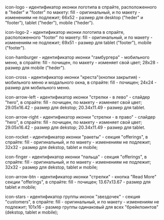 icon-logo - идентификатор иконки логотипа в спрайте, расположенного в "heder" и "footer" по макету:
    fill - оригинальный, и по макету - изменениям не подлежит;
    66х52 - размер для desktop ("heder" и "footer"), tablet ("heder"), mobile ("heder").

icon-logo-2 - идентификатор иконки логотипа в спрайте, расположенного "footer" по макету:
    fill - оригинальный, и по макету - изменениям не подлежит;
    69х51 - размер для tablet ("footer"), mobile ("footer").

icon-hamburger - идентификатор иконки "гамбургера" - мобильного меню, в спрайте:
    fill - почищен, по макету - изменяет свой цвет;
    28х28 - размер для mobile ("heder").

icon-cross - идентификатор иконки "креста"(кнопки закрытия) - мобильного меню и модального окна, в спрайте:
    fill - почищен;
    24х24 - размер для мобильного меню.

icon-arrow-left - идентификатор иконки "стрелки - в лево" - слайдер "hero", в спрайте:
    fill - почищен, по макету - изменяет свой цвет;
    29.05х16.42 - размер для dekstop;
    20.34x11.49 - размер для tablet.

icon-arrow-right - идентификатор иконки "стрелки - в право" - слайдер "hero", в спрайте:
    fill - почищен, по макету - изменяет свой цвет;
    29.05х16.42 - размер для dekstop;
    20.34x11.49 - размер для tablet.

icon-rocket - идентификатор иконки "ракеты" - секция "offerings", в спрайте:
    fill - оригинальный, и по макету - изменениям не подлежит;
    32х32 - размер для dekstop, tablet и mobile;

icon-finger - идентификатор иконки "пальца" - секция "offerings", в спрайте:
    fill - оригинальный, и по макету - изменениям не подлежит;
    32х32 - размер для dekstop, tablet и mobile;

icon-arrow-btn - идентификатор иконки "стрелки" - кнопка "Read More" секции "offerings", в спрайте:
    fill - почищен;
    13.67х13.67 - размер для tablet и mobile;

icon-stars - идентификатор группы иконок "звездочек" - секция "customers", в спрайте:
    fill - оригинальный, и по макету - изменениям не подлежит;
    101x16 - размер группы одинаковый для всех "брейкпоинтов" (dekstop, tablet и mobile);